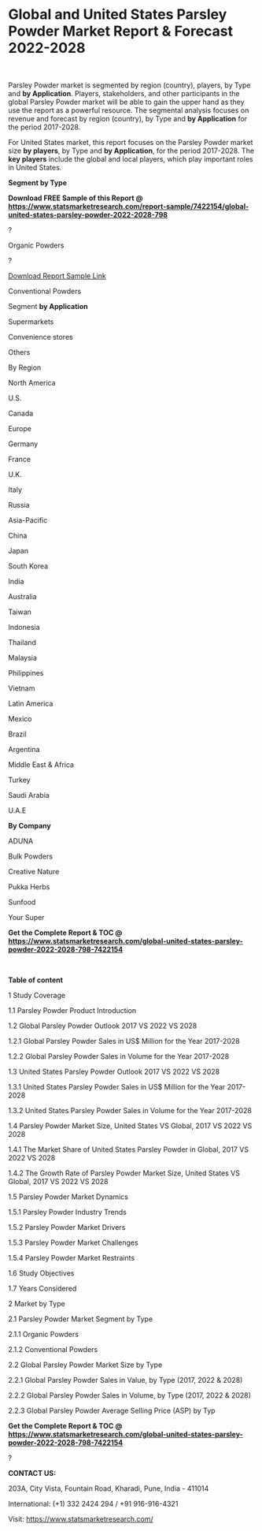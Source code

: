 <h1>Global and United States Parsley Powder Market Report & Forecast 2022-2028</h1><br/><p>Parsley Powder market is segmented by region (country), players, by Type and <strong>by Application</strong>. Players, stakeholders, and other participants in the global Parsley Powder market will be able to gain the upper hand as they use the report as a powerful resource. The segmental analysis focuses on revenue and forecast by region (country), by Type and <strong>by Application</strong> for the period 2017-2028.</p>
 
 
 
 <p>For United States market, this report focuses on the Parsley Powder market size <strong>by players</strong>, by Type and <strong>by Application</strong>, for the period 2017-2028. The <strong>key players</strong> include the global and local players, which play important roles in United States.</p>
 
 
 
 <p><strong>Segment by Type</strong></p>
 
 
 
 <div><b>Download FREE Sample of this Report @ <a href="https://www.statsmarketresearch.com/download-free-sample/7422154/global-united-states-parsley-powder-2022-2028-798">https://www.statsmarketresearch.com/report-sample/7422154/global-united-states-parsley-powder-2022-2028-798</a></b></div>
 
 
 
 <p>? </p>
 
 
 
 <p>Organic Powders</p>
 
 
 
 <p>? </p>
 
 
 
 <p><a href="https://www.statsmarketresearch.com/download-free-sample/7422154/global-united-states-parsley-powder-2022-2028-798">Download Report Sample Link</a></p>
 
 
 
 <p>Conventional Powders</p>
 
 
 
 <p>Segment <strong>by Application</strong></p>
 
 
 
 <p>Supermarkets</p>
 
 
 
 <p>Convenience stores</p>
 
 
 
 <p>Others</p>
 
 
 
 <p>By Region</p>
 
 
 
 <p>North America</p>
 
 
 
 <p>U.S.</p>
 
 
 
 <p>Canada</p>
 
 
 
 <p>Europe</p>
 
 
 
 <p>Germany</p>
 
 
 
 <p>France</p>
 
 
 
 <p>U.K.</p>
 
 
 
 <p>Italy</p>
 
 
 
 <p>Russia</p>
 
 
 
 <p>Asia-Pacific</p>
 
 
 
 <p>China</p>
 
 
 
 <p>Japan</p>
 
 
 
 <p>South Korea</p>
 
 
 
 <p>India</p>
 
 
 
 <p>Australia</p>
 
 
 
 <p>Taiwan</p>
 
 
 
 <p>Indonesia</p>
 
 
 
 <p>Thailand</p>
 
 
 
 <p>Malaysia</p>
 
 
 
 <p>Philippines</p>
 
 
 
 <p>Vietnam</p>
 
 
 
 <p>Latin America</p>
 
 
 
 <p>Mexico</p>
 
 
 
 <p>Brazil</p>
 
 
 
 <p>Argentina</p>
 
 
 
 <p>Middle East & Africa</p>
 
 
 
 <p>Turkey</p>
 
 
 
 <p>Saudi Arabia</p>
 
 
 
 <p>U.A.E</p>
 
 
 
 <p><strong>By Company</strong></p>
 
 
 
 <p>ADUNA</p>
 
 
 
 <p>Bulk Powders</p>
 
 
 
 <p>Creative Nature</p>
 
 
 
 <p>Pukka Herbs</p>
 
 
 
 <p>Sunfood</p>
 
 
 
 <p>Your Super</p>
 
 
 
 <div><b>Get the Complete Report & TOC @ <a href="https://www.statsmarketresearch.com/global-united-states-parsley-powder-2022-2028-798-7422154">https://www.statsmarketresearch.com/global-united-states-parsley-powder-2022-2028-798-7422154</a></b></div>
 
 
 
 <p><br />
 
 <b>Table of content</b></p>
 
 
 
 <p>1 Study Coverage<br />
 
 1.1 Parsley Powder Product Introduction<br />
 
 1.2 Global Parsley Powder Outlook 2017 VS 2022 VS 2028<br />
 
 1.2.1 Global Parsley Powder Sales in US$ Million for the Year 2017-2028<br />
 
 1.2.2 Global Parsley Powder Sales in Volume for the Year 2017-2028<br />
 
 1.3 United States Parsley Powder Outlook 2017 VS 2022 VS 2028<br />
 
 1.3.1 United States Parsley Powder Sales in US$ Million for the Year 2017-2028<br />
 
 1.3.2 United States Parsley Powder Sales in Volume for the Year 2017-2028<br />
 
 1.4 Parsley Powder Market Size, United States VS Global, 2017 VS 2022 VS 2028<br />
 
 1.4.1 The Market Share of United States Parsley Powder in Global, 2017 VS 2022 VS 2028<br />
 
 1.4.2 The Growth Rate of Parsley Powder Market Size, United States VS Global, 2017 VS 2022 VS 2028<br />
 
 1.5 Parsley Powder Market Dynamics<br />
 
 1.5.1 Parsley Powder Industry Trends<br />
 
 1.5.2 Parsley Powder Market Drivers<br />
 
 1.5.3 Parsley Powder Market Challenges<br />
 
 1.5.4 Parsley Powder Market Restraints<br />
 
 1.6 Study Objectives<br />
 
 1.7 Years Considered<br />
 
 2 Market by Type<br />
 
 2.1 Parsley Powder Market Segment by Type<br />
 
 2.1.1 Organic Powders<br />
 
 2.1.2 Conventional Powders<br />
 
 2.2 Global Parsley Powder Market Size by Type<br />
 
 2.2.1 Global Parsley Powder Sales in Value, by Type (2017, 2022 & 2028)<br />
 
 2.2.2 Global Parsley Powder Sales in Volume, by Type (2017, 2022 & 2028)<br />
 
 2.2.3 Global Parsley Powder Average Selling Price (ASP) by Typ</p>
 
 
 
 <div><b>Get the Complete Report & TOC @ <a href="https://www.statsmarketresearch.com/global-united-states-parsley-powder-2022-2028-798-7422154">https://www.statsmarketresearch.com/global-united-states-parsley-powder-2022-2028-798-7422154</a></b></div>
 
 
 
 <p>? </p>
 
 
 
 <p><b>CONTACT US:</b><br />
 
 203A, City Vista, Fountain Road, Kharadi, Pune, India - 411014<br />
 
 International: (+1) 332 2424 294 / +91 916-916-4321<br />
 
 Visit: <a href="https://www.statsmarketresearch.com/">https://www.statsmarketresearch.com/</a></p>